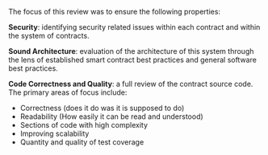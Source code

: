 The focus of this review was to ensure the following properties:

**Security**:
identifying security related issues within each
contract and within the system of contracts.

**Sound Architecture**:
evaluation of the architecture of this system through the lens of established smart contract best practices and general software best practices.

**Code Correctness and Quality**:
a full review of the contract source code.  The primary areas of focus include:

* Correctness (does it do was it is supposed to do)
* Readability (How easily it can be read and understood)
* Sections of code with high complexity
* Improving scalability
* Quantity and quality of test coverage